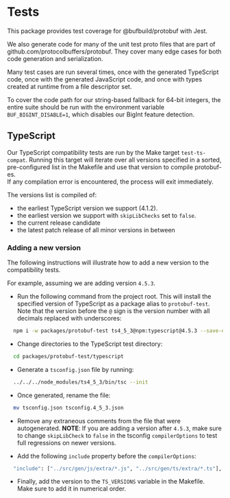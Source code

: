 # Tests

This package provides test coverage for @bufbuild/protobuf with Jest. 

We also generate code for many of the unit test proto files that are part of 
github.com/protocolbuffers/protobuf. They cover many edge cases for both code 
generation and serialization.

Many test cases are run several times, once with the generated TypeScript code, 
once with the generated JavaScript code, and once with types created at runtime 
from a file descriptor set.

To cover the code path for our string-based fallback for 64-bit integers, the
entire suite should be run with the environment variable 
`BUF_BIGINT_DISABLE=1`, which disables our BigInt feature detection. 

## TypeScript

Our TypeScript compatibility tests are run by the Make target `test-ts-compat`.
Running this target will iterate over all versions specified in a sorted, 
pre-configured list in the Makefile and use that version to compile protobuf-es.  
If any compilation error is encountered, the process will exit immediately.

The versions list is compiled of:

- the earliest TypeScript version we support (4.1.2).
- the earliest version we support with `skipLibChecks` set to `false`.
- the current release candidate
- the latest patch release of all minor versions in between

### Adding a new version

The following instructions will illustrate how to add a new version to the 
compatibility tests.  

For example, assuming we are adding version `4.5.3`.  

- Run the following command from the project root.  This will install the 
specified version of TypeScript as a package alias to `protobuf-test`.  Note 
that the version before the `@` sign is the version number with all decimals 
replaced with underscores:

```bash
  npm i -w packages/protobuf-test ts4_5_3@npm:typescript@4.5.3 --save-exact
```

- Change directories to the TypeScript test directory:

```bash
  cd packages/protobuf-test/typescript
```

- Generate a `tsconfig.json` file by running:

```bash
  ../../../node_modules/ts4_5_3/bin/tsc --init
```

- Once generated, rename the file:

```bash
  mv tsconfig.json tsconfig.4_5_3.json
```

- Remove any extraneous comments from the file that were autogenerated.
  **NOTE**: If you are adding a version after `4.5.3`, make sure to change 
`skipLibCheck` to `false` in the tsconfig `compilerOptions` to test full 
regressions on newer versions.

- Add the following `include` property before the `compilerOptions`:

```bash
  "include": ["../src/gen/js/extra/*.js", "../src/gen/ts/extra/*.ts"],
```

- Finally, add the version to the `TS_VERSIONS` variable in the Makefile.  
Make sure to add it in numerical order.

